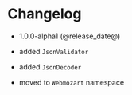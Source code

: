 Changelog
=========

* 1.0.0-alpha1 (@release_date@)

 * added `JsonValidator`
 * added `JsonDecoder`
 * moved to `Webmozart` namespace
